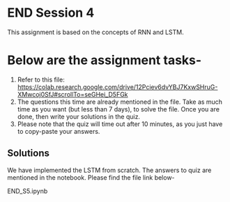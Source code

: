 # END Session 4

This assignment is based on the concepts of RNN and LSTM.

# Below are the assignment tasks-

1. Refer to this file: https://colab.research.google.com/drive/12Pciev6dvYBJ7KxwSHruG-XMwcoj0SfJ#scrollTo=seGHei_D5FGk
2. The questions this time are already mentioned in the file. Take as much time as you want (but less than 7 days), to solve the file. Once you are done, then write your solutions in the quiz.
3. Please note that the quiz will time out after 10 minutes, as you just have to copy-paste your answers.

## Solutions

We have implemented the LSTM from scratch. The answers to quiz are mentioned in the notebook.
Please find the file link below-

END_S5.ipynb
